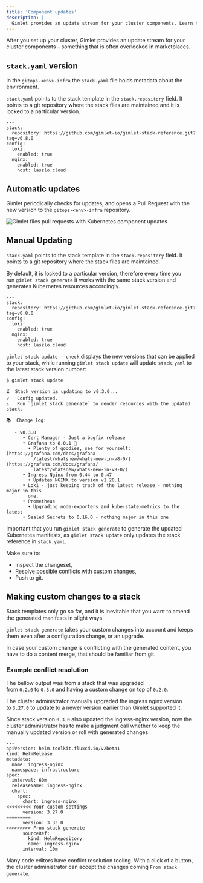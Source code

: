 ```yaml
---
title: 'Component updates'
description: |
  Gimlet provides an update stream for your cluster components. Learn how to update your cluster components.
---
```


After you set up your cluster, Gimlet provides an update stream for your cluster components – something that is often overlooked in marketplaces.

## `stack.yaml` version

In the `gitops-<env>-infra` the `stack.yaml` file holds metadata about the environment.

`stack.yaml` points to the stack template in the `stack.repository` field. It points to a git repository where the stack files are maintained and it is locked to a particular version.

```
---
stack:
  repository: https://github.com/gimlet-io/gimlet-stack-reference.git?tag=v0.8.0
config:
  loki:
    enabled: true
  nginx:
    enabled: true
    host: laszlo.cloud
```

## Automatic updates

Gimlet periodically checks for updates, and opens a Pull Request with the new version to the `gitops-<env>-infra` repository.

![Gimlet files pull requests with Kubernetes component updates](/docs/screenshots/environment-settings/gimlet-io-component-update-pull-request.png)

## Manual Updating

`stack.yaml` points to the stack template in the `stack.repository` field. It points to a git repository where the stack files are maintained.

By default, it is locked to a particular version, therefore every time you run `gimlet stack generate` it works with the same stack version and generates Kubernetes resources accordingly.

```
---
stack:
  repository: https://github.com/gimlet-io/gimlet-stack-reference.git?tag=v0.8.0
config:
  loki:
    enabled: true
  nginx:
    enabled: true
    host: laszlo.cloud
```

`gimlet stack update --check` displays the new versions that can be applied to your stack, while running `gimlet stack update` will update `stack.yaml` to the latest stack version number:

```
$ gimlet stack update

⏳  Stack version is updating to v0.3.0...
✔️   Config updated.
⚠️   Run `gimlet stack generate` to render resources with the updated stack.

📚  Change log:

   - v0.3.0
      • Cert Manager - Just a bugfix release
      • Grafana to 8.0.1 🎉
        • Plenty of goodies, see for yourself: [https://grafana.com/docs/grafana
          /latest/whatsnew/whats-new-in-v8-0/](https://grafana.com/docs/grafana/
          latest/whatsnew/whats-new-in-v8-0/)
      • Ingress Nginx from 0.44 to 0.47
        • Updates NGINX to version v1.20.1
      • Loki - just keeping track of the latest release - nothing major in this
        one.
      • Prometheus
        • Upgrading node-exporters and kube-state-metrics to the latest
      • Sealed Secrets to 0.16.0 - nothing major in this one
```

Important that you run `gimlet stack generate` to generate the updated Kubernetes manifests, as `gimlet stack update` only updates the stack reference in `stack.yaml`.

Make sure to:

- Inspect the changeset,
- Resolve possible conflicts with custom changes,
- Push to git.

## Making custom changes to a stack

Stack templates only go so far, and it is inevitable that you want to amend the generated manifests in slight ways.

`gimlet stack generate` takes your custom changes into account and keeps them even after a configuration change, or an upgrade.

In case your custom change is conflicting with the generated content, you have to do a content merge, that should be familiar from git.

### Example conflict resolution

The bellow output was from a stack that was upgraded from `0.2.0` to `0.3.0` and having a custom change on top of `0.2.0`.

The cluster administrator manually upgraded the ingress nginx version to `3.27.0` to update to a newer version earlier than Gimlet supported it.

Since stack version `0.3.0` also updated the ingress-nginx version, now the cluster administrator has to make a judgment call whether to keep the manually updated version or roll with generated changes.

```
---
apiVersion: helm.toolkit.fluxcd.io/v2beta1
kind: HelmRelease
metadata:
  name: ingress-nginx
  namespace: infrastructure
spec:
  interval: 60m
  releaseName: ingress-nginx
  chart:
    spec:
      chart: ingress-nginx
<<<<<<<<< Your custom settings
      version: 3.27.0
=========
      version: 3.33.0
>>>>>>>>> From stack generate
      sourceRef:
        kind: HelmRepository
        name: ingress-nginx
      interval: 10m
```

Many code editors have conflict resolution tooling. With a click of a button, the cluster administrator can accept the changes coming `From stack generate`.

